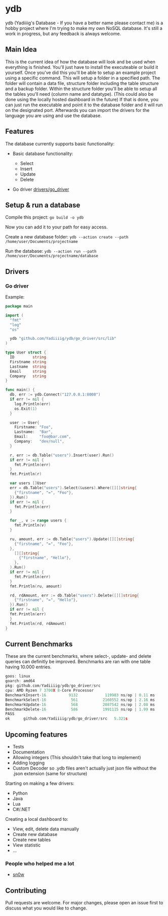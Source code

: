 # ydb

ydb (Yadiiiig's Database - If you have a better name please contact me) is a hobby project where I'm trying to make my own NoSQL database. It's still a work in progress, but any feedback is always welcome.

## Main Idea

This is the current idea of how the database will look and be used when everything is finished.
You'll just have to install the executeable or build it yourself. Once you've did this you'll be able to setup an example project using a specific command.
This will setup a folder in a specified path. The folder will contain a data file, structure folder including the table structure and a backup folder.
Within the structure folder you'll be able to setup all the tables you'll need (column name and datatype). (This could also be done using the locally hosted dashboard in the future)
If that is done, you can just run the executable and point it to the database folder and it will run on the designated port.
Afterwards you can import the drivers for the language you are using and use the database.

## Features

The database currently supports basic functionality:

* Basic database functionality:
  * Select
  * Insert
  * Update
  * Delete

* Go driver [drivers/go_driver](https://github.com/Yadiiiig/ydb/tree/master/drivers/go_driver)

## Setup & run a database

Compile this project:
`go build -o ydb`

Now you can add it to your path for easy access.

Create a new database folder:
`ydb --action create --path /home/user/Documents/projectname`

Run the database:
`ydb --action run --path /home/user/Documents/projectname/database`

## Drivers

### Go driver

Example:

```go
package main

import (
  "fmt"
  "log"
  "os"

  ydb "github.com/Yadiiiig/ydb/go_driver/src/lib"
)

type User struct {
  ID        string
  Firstname string
  Lastname  string
  Email     string
  Company   string
}

func main() {
  db, err := ydb.Connect("127.0.0.1:8008")
  if err != nil {
    log.Println(err)
    os.Exit(1)
  }

  user := User{
    Firstname: "Foo",
    Lastname:  "Bar",
    Email:     "foo@bar.com",
    Company:   "dev/null",
  }

  r, err := db.Table("users").Insert(user).Run()
  if err != nil {
    fmt.Println(err)
  }
  fmt.Println(r)

  var users []User
  err = db.Table("users").Select(&users).Where([][]string{
    {"firstname", "=", "Foo"},
  }).Run()
  if err != nil {
    fmt.Println(err)
  }

  for _, v := range users {
    fmt.Println(v)
  }

  ru, amount, err := db.Table("users").Update([][]string{
    {"firstname", "=", "Foo"},
  },
    [][]string{
      {"firstname", "Hello"},
    },
  ).Run()
  if err != nil {
    fmt.Println(err)
  }
  fmt.Println(ru, amount)

  rd, rdAmount, err := db.Table("users").Delete([][]string{
    {"firstname", "=", "Hello"},
  }).Run()
  if err != nil {
  fmt.Println(err)
  }
  fmt.Println(rd, rdAmount)
}
```

## Current Benchmarks

These are the current benchmarks, where select-, update- and delete queries can definitly be improved.
Benchmarks are ran with one table having 10.000 entries.

```go
goos: linux
goarch: amd64
pkg: github.com/Yadiiiig/ydb/go_driver/src
cpu: AMD Ryzen 7 3700X 8-Core Processor             
BenchmarkInsert-16          9132            119983 ns/op | 0.11 ms
BenchmarkSelect-16           561           2160552 ns/op | 2.16 ms
BenchmarkUpdate-16           568           2087542 ns/op | 2.08 ms
BenchmarkDelete-16           586           1991115 ns/op | 1.99 ms
PASS
ok      github.com/Yadiiiig/ydb/go_driver/src   5.321s
```

## Upcoming features

* Tests
* Documentation
* Allowing integers (This shouldn't take that long to implement)
* Adding logging
* Custom Decoder so .ydb files aren't actually just json file without the .json extension (same for structure)

Starting on making a few drivers:

* Python
* Java
* Lua
* C#/.NET

Creating a local dashboard to:

* View, edit, delete data manually
* Create new database
* Create new tables
* View statistic
* ...

### People who helped me a lot

* [sn0w](https://memleak.eu/sn0w)

## Contributing

Pull requests are welcome. For major changes, please open an issue first to discuss what you would like to change.
